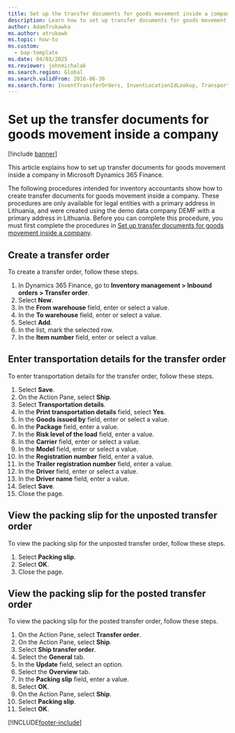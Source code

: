 ```yaml
---
title: Set up the transfer documents for goods movement inside a company
description: Learn how to set up transfer documents for goods movement inside a company in Microsoft Dynamics 365 Finance.
author: AdamTrukawka
ms.author: atrukawk
ms.topic: how-to
ms.custom: 
  - bap-template
ms.date: 04/03/2025
ms.reviewer: johnmichalak
ms.search.region: Global
ms.search.validFrom: 2016-06-30
ms.search.form: InventTransferOrders, InventLocationIdLookup, TransportationDocument, HcmWorkerLookUp, SrsReportViewerForm, InventTransferParmShip
---
```


# Set up the transfer documents for goods movement inside a company

[!include [banner](../../includes/banner.md)]

This article explains how to set up transfer documents for goods movement inside a company in Microsoft Dynamics 365 Finance.

The following procedures intended for inventory accountants show how to create transfer documents for goods movement inside a company. These procedures are only available for legal entities with a primary address in Lithuania, and were created using the demo data company DEMF with a primary address in Lithuania. Before you can complete this procedure, you must first complete the procedures in [Set up transfer documents for goods movement inside a company](set-up-transfer-documents-goods-movement-inside-company.md).

## Create a transfer order

To create a transfer order, follow these steps.

1. In Dynamics 365 Finance, go to **Inventory management \> Inbound orders \> Transfer order**.
1. Select **New**.
1. In the **From warehouse** field, enter or select a value.
1. In the **To warehouse** field, enter or select a value.
1. Select **Add**.
1. In the list, mark the selected row.
1. In the **Item number** field, enter or select a value.

## Enter transportation details for the transfer order

To enter transportation details for the transfer order, follow these steps.

1. Select **Save**.
1. On the Action Pane, select **Ship**.
1. Select **Transportation details**.
1. In the **Print transportation details** field, select **Yes**.
1. In the **Goods issued by** field, enter or select a value.
1. In the **Package** field, enter a value.
1. In the **Risk level of the load** field, enter a value.
1. In the **Carrier** field, enter or select a value.
1. In the **Model** field, enter or select a value.
1. In the **Registration number** field, enter a value.
1. In the **Trailer registration number** field, enter a value.
1. In the **Driver** field, enter or select a value.
1. In the **Driver name** field, enter a value.
1. Select **Save**.
1. Close the page.

## View the packing slip for the unposted transfer order

To view the packing slip for the unposted transfer order, follow these steps.

1. Select **Packing slip**.
1. Select **OK**.
1. Close the page.

## View the packing slip for the posted transfer order

To view the packing slip for the posted transfer order, follow these steps.

1. On the Action Pane, select **Transfer order**.
1. On the Action Pane, select **Ship**.
1. Select **Ship transfer order**.
1. Select the **General** tab.
1. In the **Update** field, select an option.
1. Select the **Overview** tab.
1. In the **Packing slip** field, enter a value.
1. Select **OK**.
1. On the Action Pane, select **Ship**.
1. Select **Packing slip**.
1. Select **OK**.



[!INCLUDE[footer-include](../../../includes/footer-banner.md)]
